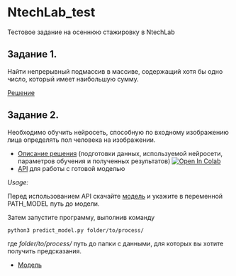 # NtechLab_test
Тестовое задание на осеннюю стажировку в NtechLab

## Задание 1.
Найти непрерывный подмассив в массиве, содержащий хотя бы одно число,
который имеет наибольшую сумму.

[Решение](https://github.com/DariaVoo/NtechLab_test/blob/master/task1/findMaxSubArray.py)

## Задание 2.
Необходимо обучить нейросеть, способную по входному изображению лица
определять пол человека на изображении.
* [Описание решения](https://github.com/DariaVoo/NtechLab_test/blob/master/task2/task2.ipynb) (подготовки данных, используемой нейросети, параметров обучения и
полученных результатов)
[![Open In Colab](https://colab.research.google.com/assets/colab-badge.svg)](https://colab.research.google.com/github/DariaVoo/NtechLab_test/blob/master/task2/task2.ipynb)
* [API](https://github.com/DariaVoo/NtechLab_test/blob/master/task2/predict_model.py) для работы с готовой моделью 

*Usage:* 

Перед использованием API скачайте [модель](https://drive.google.com/file/d/1-EsN6zXVwyneZm4faYoaKCzDyNp0r0yC/view?usp=sharing) и  укажите в переменной PATH_MODEL путь до модели.

Затем запустите программу, выполнив команду

`python3 predict_model.py folder/to/process/`

где  _folder/to/process/_ путь до папки с данными, для которых вы хотите получить предсказания.


* [Модель](https://drive.google.com/file/d/1-EsN6zXVwyneZm4faYoaKCzDyNp0r0yC/view?usp=sharing)
